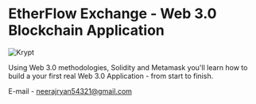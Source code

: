 # EtherFlow Exchange - Web 3.0 Blockchain Application
![Krypt](https://i.ibb.co/DVF4tNW/image.png)

Using Web 3.0 methodologies, Solidity and Metamask you'll learn how to build a your first real Web 3.0 Application - from start to finish.

E-mail - neerajryan54321@gmail.com


